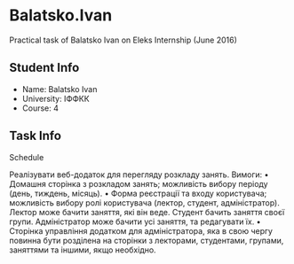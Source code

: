 # Balatsko.Ivan
Practical task of Balatsko Ivan on Eleks Internship (June 2016)

## Student Info
  
 * Name: Balatsko Ivan
 * University: ІФФКК
 * Course: 4
  
## Task Info
  
 Schedule

Реалізувати веб-додаток для перегляду розкладу занять.
Вимоги:
   •	Домашня сторінка з розкладом занять; можливість вибору періоду (день, тиждень, місяць).
   •	Форма реєстрації та входу користувача; можливість вибору ролі користувача (лектор, студент, адміністратор). Лектор може бачити заняття, які він веде. Студент бачить заняття своєї групи. Адміністратор може бачити усі заняття, та редагувати їх.
   •	Сторінка управління додатком для адміністратора, яка в свою чергу повинна бути розділена на сторінки з лекторами, студентами, групами, заняттями та іншими, якщо необхідно.

